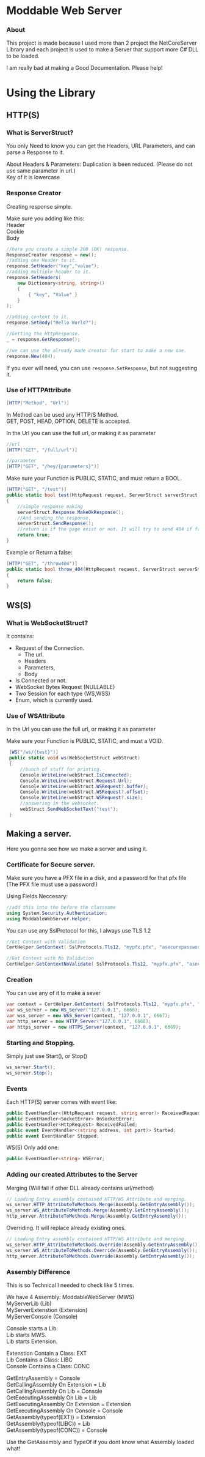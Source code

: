 # Moddable Web Server

### About
This project is made because I used more than 2 project the NetCoreServer Library and each project is used to make a Server that support more C# DLL to be loaded.

I am really bad at making a Good Documentation. Please help!
# Using the Library
## HTTP(S)
### What is ServerStruct?
You only Need to know you can get the Headers, URL Parameters, and can parse a Response to it.

About Headers & Parameters:
Duplication is been reduced. (Please do not use same parameter in url.)\
Key of it is lowercase

### Response Creator
Creating response simple.

Make sure you adding like this:\
Header\
Cookie\
Body

```csharp
//here you create a simple 200 (OK) response.
ResponseCreator response = new();
//adding one Header to it.
response.SetHeader("key","value");
//adding multiple header to it.
response.SetHeaders(
	new Dictionary<string, string>() 
	{
		{ "key", "Value" }
	}
);

//adding content to it.
response.SetBody("Hello World?");

//Getting the HttpResponse.
_ = response.GetResponse();

//we can use the already made creator for start to make a new one.
response.New(404);
```

If you ever will need, you can use `response.SetResponse`, but not suggesting it.
### Use of HTTPAttribute

```csharp
[HTTP("Method", "Url")]
```
In Method can be used any HTTP/S Method.\
GET, POST, HEAD, OPTION, DELETE is accepted.

In the Url you can use the full url, or making it as parameter

```csharp
//url
[HTTP("GET", "/full/url")]

//parameter
[HTTP("GET", "/hey/{parameters}")]
```

Make sure your Function is PUBLIC, STATIC, and must return a BOOL.


```csharp
[HTTP("GET", "/test")]
public static bool test(HttpRequest request, ServerStruct serverStruct)
{
	//simple response making
	serverStruct.Response.MakeOkResponse();
	//And sending the response.
	serverStruct.SendResponse();
	//return is if the page exist or not. It will try to send 404 if false.
	return true;
}
```

Example or Return a false:

```csharp
[HTTP("GET", "/throw404")]
public static bool throw_404(HttpRequest request, ServerStruct serverStruct)
{
	return false;
}
```


## WS(S)

### What is WebSocketStruct?
It contains:
- Request of the Connection.
	- The url.
	- Headers
	- Parameters,
	- Body
- Is Connected or not.
- WebSocket Bytes Request (NULLABLE)
- Two Session for each type (WS,WSS)
- Enum, which is currently used.
### Use of WSAttribute

In the Url you can use the full url, or making it as parameter

Make sure your Function is PUBLIC, STATIC, and must a VOID.

```csharp
 [WS("/ws/{test}")]
 public static void ws(WebSocketStruct webStruct)
 {
	 //bunch of stuff for printing.
     Console.WriteLine(webStruct.IsConnected);
     Console.WriteLine(webStruct.Request.Url);
     Console.WriteLine(webStruct.WSRequest?.buffer);
     Console.WriteLine(webStruct.WSRequest?.offset);
     Console.WriteLine(webStruct.WSRequest?.size);
	 //answering in the websocket.
     webStruct.SendWebSocketText("test");
 }
```

## Making a server.
Here you gonna see how we make a server and using it.
### Certificate for Secure server.

Make sure you have a PFX file in a disk, and a password for that pfx file (The PFX file must use a password!)

Using Fields Neccesary:

```csharp
//add this into the before the classname
using System.Security.Authentication;
using ModdableWebServer.Helper;
```

You can use any SslProtocol for this, I always use TLS 1.2

```csharp
//Get Context with Validation
CertHelper.GetContext( SslProtocols.Tls12, "mypfx.pfx", "asecurepassword");

//Get Context with No Validation
CertHelper.GetContextNoValidate( SslProtocols.Tls12, "mypfx.pfx", "asecurepassword");
```

### Creation

You can use any of it to make a sever

```csharp
var context = CertHelper.GetContext( SslProtocols.Tls12, "mypfx.pfx", "asecurepassword");
var ws_server = new WS_Server("127.0.0.1", 6666);
var wss_server = new WSS_Server(context, "127.0.0.1", 6667);
var http_server = new HTTP_Server("127.0.0.1", 6668);
var https_server = new HTTPS_Server(context, "127.0.0.1", 6669);
```

### Starting and Stopping.

Simply just use Start(), or Stop()

```csharp
ws_server.Start();
ws_server.Stop();
```

### Events
Each HTTP(S) server comes with event like:

```csharp
public EventHandler<(HttpRequest request, string error)> ReceivedRequestError;
public EventHandler<SocketError> OnSocketError;
public EventHandler<HttpRequest> ReceivedFailed;
public event EventHandler<(string address, int port)> Started;
public event EventHandler Stopped;
```

WS(S) Only add one:

```csharp
public EventHandler<string> WSError;
```
### Adding our created Attributes to the Server

Merging (Will fail if other DLL already contains url/method)
```csharp
// Loading Entry assembly contained HTTP/WS Attribute and merging.
ws_server.HTTP_AttributeToMethods.Merge(Assembly.GetEntryAssembly());
ws_server.WS_AttributeToMethods.Merge(Assembly.GetEntryAssembly());
http_server.AttributeToMethods.Merge(Assembly.GetEntryAssembly());
```

Overriding.
It will replace already existing ones.
```csharp
// Loading Entry assembly contained HTTP/WS Attribute and merging.
ws_server.HTTP_AttributeToMethods.Override(Assembly.GetEntryAssembly());
ws_server.WS_AttributeToMethods.Override(Assembly.GetEntryAssembly());
http_server.AttributeToMethods.Override(Assembly.GetEntryAssembly());
```

### Assembly Difference
This is so Technical I needed to check like 5 times.

We have 4 Assembly:
ModdableWebServer (MWS)\
MyServerLib (Lib)\
MyServerExtenstion (Extension)\
MyServerConsole (Console)

Console starts a Lib.\
Lib starts MWS.\
Lib starts Extension.

Extenstion Contain a Class: EXT\
Lib Contains a Class: LIBC\
Console Contains a Class: CONC

GetEntryAssembly = Console\
GetCallingAssembly On Extension = Lib\
GetCallingAssembly On Lib = Console\
GetExecutingAssembly On Lib = Lib\
GetExecutingAssembly On Extension = Extension\
GetExecutingAssembly On Console = Console\
GetAssembly(typeof(EXT)) = Extension\
GetAssembly(typeof(LIBC)) = Lib\
GetAssembly(typeof(CONC)) = Console

Use the GetAssembly and TypeOf if you dont know what Assembly loaded what!
